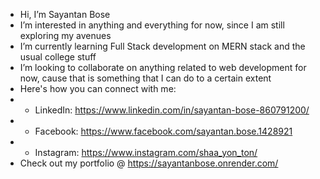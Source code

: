 - Hi, I’m Sayantan Bose
- I’m interested in anything and everything for now, since I am still exploring my avenues
- I’m currently learning Full Stack development on MERN stack and the usual college stuff
- I’m looking to collaborate on anything related to web development for now, cause that is something that I can do to a certain extent
- Here's how you can connect with me:
-    - LinkedIn: https://www.linkedin.com/in/sayantan-bose-860791200/
-    - Facebook: https://www.facebook.com/sayantan.bose.1428921 
-    - Instagram: https://www.instagram.com/shaa_yon_ton/
- Check out my portfolio @ https://sayantanbose.onrender.com/
<!---
Sayantan19/Sayantan19 is a ✨ special ✨ repository because its `README.md` (this file) appears on your GitHub profile.
You can click the Preview link to take a look at your changes.
--->
